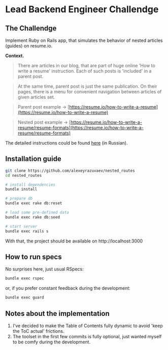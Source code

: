 # Lead Backend Engineer Challendge

## The Challendge
Implement Ruby on Rails app, that simulates the behavior of nested articles (guides) on resume.io.

**Context.**

> There are articles in our blog, that are part of huge online 'How to write a resume' instruction. Each of such posts is 'included' in a parent post.

> At the same time, parent post is just the same publication. On their pages, there is a menu for convenient navigation between articles of given articles set.

> Parent post example → [https://resume.io/how-to-write-a-resume](https://resume.io/how-to-write-a-resume)

> Nested post example → [https://resume.io/how-to-write-a-resume/resume-formats](https://resume.io/how-to-write-a-resume/resume-formats)

The detailed instructions could be found [here](https://www.notion.so/Lead-Backend-Engineer-Challendge-95f1574344d84437ba978b21832cd162) (in Russian).


## Installation guide

```bash
git clone https://github.com/alexeyrazuvaev/nested_routes
cd nested_routes

# install dependencies
bundle install

# prepare db
bundle exec rake db:reset

# load some pre-defined data
bundle exec rake db:seed

# start server
bundle exec rails s
```
With that, the project should be available on http://localhost:3000

## How to run specs
No surprises here, just usual RSpecs:
```bash
bundle exec rspec
```
or, if you prefer constant feedback during the development:
```bash
bundle exec guard
```

## Notes about the implementation
1) I've decided to make the Table of Contents fully dynamic to avoid 'keep the ToC actual' frictions.
2) The toolset in the first few commits is fully optional, just wanted myself to be comfy during the development.
